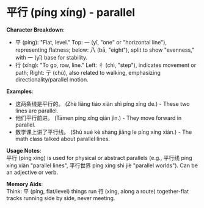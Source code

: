 # **平行 (píng xíng) - parallel**

**Character Breakdown**:  
- 平 (píng): "Flat, level." Top: 一 (yī, "one" or "horizontal line"), representing flatness; below: 八 (bā, "eight"), split to show "evenness," with 一 (yī) base for stability.  
- 行 (xíng): "To go, row, line." Left: 彳 (chì, "step"), indicates movement or path; Right: 亍 (chù), also related to walking, emphasizing directionality/parallel motion.

**Examples**:  
- 这两条线是平行的。 (Zhè liǎng tiáo xiàn shì píng xíng de.) - These two lines are parallel.  
- 他们平行前进。 (Tāmen píng xíng qián jìn.) - They move forward in parallel.  
- 数学课上讲了平行线。 (Shù xué kè shàng jiǎng le píng xíng xiàn.) - The math class talked about parallel lines.

**Usage Notes**:  
平行 (píng xíng) is used for physical or abstract parallels (e.g., 平行线 píng xíng xiàn "parallel lines", 平行世界 píng xíng shì jiè "parallel worlds"). Can be an adjective or verb.

**Memory Aids**:  
Think: 平 (píng, flat/level) things run 行 (xíng, along a route) together-flat tracks running side by side, never meeting.